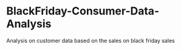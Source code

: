 # BlackFriday-Consumer-Data-Analysis
Analysis on customer data based on the sales on black friday sales
